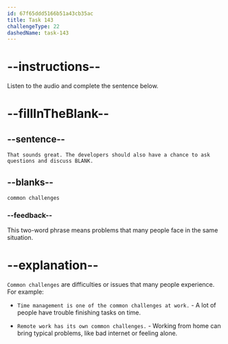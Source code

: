 ```yaml
---
id: 67f65ddd5166b51a43cb35ac
title: Task 143
challengeType: 22
dashedName: task-143
---
```


<!-- (audio) Alice: That sounds great. The developers should also have a chance to ask questions and discuss common challenges. -->

# --instructions--

Listen to the audio and complete the sentence below.

# --fillInTheBlank--

## --sentence--

`That sounds great. The developers should also have a chance to ask questions and discuss BLANK.`

## --blanks--

`common challenges`

### --feedback--

This two-word phrase means problems that many people face in the same situation.

# --explanation--

`Common challenges` are difficulties or issues that many people experience. For example:

- `Time management is one of the common challenges at work.` - A lot of people have trouble finishing tasks on time.

- `Remote work has its own common challenges.` - Working from home can bring typical problems, like bad internet or feeling alone.
